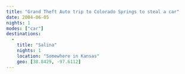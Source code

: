 ```yaml
---
title: "Grand Theft Auto trip to Colorado Springs to steal a car"
date: 2004-06-05
nights: 1
modes: ["car"]
destinations:
  -
    title: "Salina"
    nights: 1
    location: "Somewhere in Kansas"
    geo: [38.8429, -97.6112]
---
```


